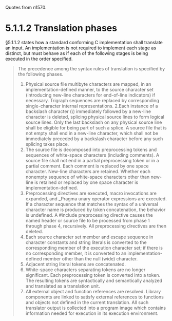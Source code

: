 Quotes from n1570.

# 5.1.1.2 Translation phases

§5.1.1.2 states how a standard conforming C implementation shall translate an input. An implementation is not required to implement each stage as distinct, but must behave as if each of the following stages is being executed in the order specified.

>The precedence among the syntax rules of translation is specified by the following phases.
>1. Physical source file multibyte characters are mapped, in an implementation-defined manner, to the source character set (introducing new-line characters for end-of-line indicators) if necessary. Trigraph sequences are replaced by corresponding single-character internal representations.
>2.Each instance of a backslash character (\\) immediately followed by a new-line character is deleted, splicing physical source lines to form logical source lines. Only the last backslash on any physical source line shall be eligible for being part of such a splice. A source file that is not empty shall end in a new-line character, which shall not be immediately preceded by a backslash character before any such splicing takes place.
>3. The source file is decomposed into preprocessing tokens and sequences of white-space characters (including comments). A source file shall not end in a partial preprocessing token or in a partial comment. Each comment is replaced by one space character. New-line characters are retained. Whether each nonempty sequence of white-space characters other than new-line is retained or replaced by one space character is implementation-defined.
>4. Preprocessing directives are executed, macro invocations are expanded, and _Pragma unary operator expressions are executed. If a character sequence that matches the syntax of a universal character name is produced by token concatenation, the behavior is undefined. A #include preprocessing directive causes the named header or source file to be processed from phase 1 through phase 4, recursively. All preprocessing directives are then deleted.
>5. Each source character set member and escape sequence in character constants and string literals is converted to the corresponding member of the execution character set; if there is no corresponding member, it is converted to an implementation-defined member other than the null (wide) character.
>6. Adjacent string literal tokens are concatenated.
>7. White-space characters separating tokens are no longer significant. Each preprocessing token is converted into a token. The resulting tokens are syntactically and semantically analyzed and translated as a translation unit.
>8. All external object and function references are resolved. Library components are linked to satisfy external references to functions and objects not defined in the current translation. All such translator output is collected into a program image which contains information needed for execution in its execution environment.
